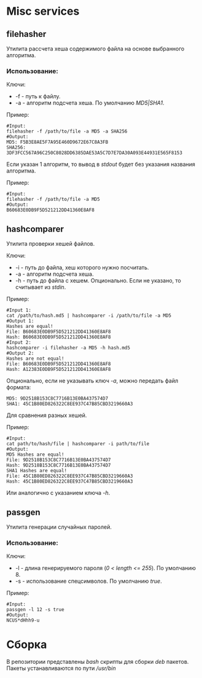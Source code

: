 # Misc services

## filehasher

Утилита рассчета хеша содержимого файла на основе выбранного алгоритма.

### Использование:

Ключи:
* -f - путь к файлу.
* -a - алгоритм подсчета хеша. По умолчанию *MD5|SHA1*.

Пример:
```shell
#Input:
filehasher -f /path/to/file -a MD5 -a SHA256
#Output:
MD5: F5B3E8AE5F7A95E460D9672E67C8A3FB
SHA256: 3DF3FCC567A96C250C8028DD6385DAE53A5C7D7E7DA30A093E44931E565F8153
```

Если указан 1 алгоритм, то вывод в *stdout* будет без указания названия алгоритма.

Пример:

```shell
#Input:
filehasher -f /path/to/file -a MD5
#Output:
B60683E0DB9F5D521212DD41360E8AF8
```

## hashcomparer

Утилита проверки хешей файлов.

Ключи:
* -i - путь до файла, хеш которого нужно посчитать.
* -a - алгоритм подсчета хеша.
* -h - путь до файла с хешем. Опционально. Если не указано, то считывает из *stdin*.

Пример:

```shell
#Input 1:
cat /path/to/hash.md5 | hashcomparer -i /path/to/file -a MD5
#Output 1:
Hashes are equal!
File: B60683E0DB9F5D521212DD41360E8AF8
Hash: B60683E0DB9F5D521212DD41360E8AF8
#Input 2:
hashcomparer -i filehasher -a MD5 -h hash.md5
#Output 2:
Hashes are not equal!
File: B60683E0DB9F5D521212DD41360E8AF8
Hash: A12383E0DB9F5D521212DD41360E8AF8
```

Опционально, если не указывать ключ *-a*, можно передать файл формата:
```
MD5: 9D2518B153C8C7716B13E0BA437574D7
SHA1: 45C1B80ED826322C8EE937C47B85CBD3219660A3
```
Для сравнения разных хешей.

Пример:
```shell
#Input:
cat path/to/hash/file | hashcomparer -i path/to/file
#Output:
MD5 Hashes are equal!
File: 9D2518B153C8C7716B13E0BA437574D7
Hash: 9D2518B153C8C7716B13E0BA437574D7
SHA1 Hashes are equal!
File: 45C1B80ED826322C8EE937C47B85CBD3219660A3
Hash: 45C1B80ED826322C8EE937C47B85CBD3219660A3
```
Или аналогично с указанием ключа *-h*.

## passgen

Утилита генерации случайных паролей.

### Использование:

Ключи:
* -l - длина генерируемого пароля (*0 < length <= 255*). По умолчанию 8.
* -s - использование спецсимволов. По умолчанию *true*.

Пример:
```shell
#Input:
passgen -l 12 -s true
#Output:
NCUS*dHhh9-u
```

# Сборка

В репозитории представлены *bash* скрипты для сборки *deb* пакетов. Пакеты устанавливаются по пути */usr/bin*
